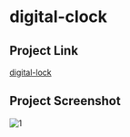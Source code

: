 # digital-clock

## Project Link

[digital-lock](https://codesandbox.io/s/github/halenisakus/digital-lock)


## Project Screenshot

![1](https://user-images.githubusercontent.com/47247825/93689629-0a8bc200-fad9-11ea-8975-b351bc725be8.png)

